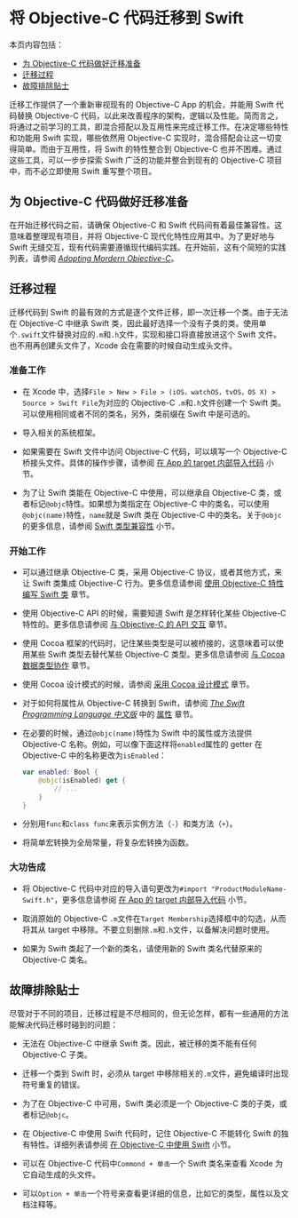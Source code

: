# 将 Objective-C 代码迁移到 Swift

本页内容包括：

- [为 Objective-C 代码做好迁移准备](#preparing_your_objective-c_code_for_migration)
- [迁移过程](#the_migration_process)
- [故障排除贴士](#troubleshooting_tips_and_reminders)

迁移工作提供了一个重新审视现有的 Objective-C App 的机会，并能用 Swift 代码替换 Objective-C 代码，以此来改善程序的架构，逻辑以及性能。简而言之，将通过之前学习的工具，即混合搭配以及互用性来完成迁移工作。在决定哪些特性和功能用 Swift 实现，哪些依然用 Objective-C 实现时，混合搭配会让这一切变得简单。而由于互用性，将 Swift 的特性整合到 Objective-C 也并不困难。通过这些工具，可以一步步探索 Swift 广泛的功能并整合到现有的 Objective-C 项目中，而不必立即使用 Swift 重写整个项目。

<a name="preparing_your_objective-c_code_for_migration"></a>
## 为 Objective-C 代码做好迁移准备

在开始迁移代码之前，请确保 Objective-C 和 Swift 代码间有着最佳兼容性。这意味着整理现有项目，并将 Objective-C 现代化特性应用其中。为了更好地与 Swift 无缝交互，现有代码需要遵循现代编码实践。在开始前，这有个简短的实践列表，请参阅 [*Adopting Mordern Objective-C*](https://developer.apple.com/library/prerelease/ios/releasenotes/ObjectiveC/ModernizationObjC/AdoptingModernObjective-C/AdoptingModernObjective-C.html#//apple_ref/doc/uid/TP40014150)。

<a name="the_migration_process"></a>
## 迁移过程

迁移代码到 Swift 的最有效的方式是逐个文件迁移，即一次迁移一个类。由于无法在 Objective-C 中继承 Swift 类，因此最好选择一个没有子类的类。使用单个`.swift`文件替换对应的`.m`和`.h`文件，实现和接口将直接放进这个 Swift 文件。也不用再创建头文件了，Xcode 会在需要的时候自动生成头文件。

### 准备工作

* 在 Xcode 中，选择`File > New > File > (iOS，watchOS，tvOS，OS X) > Source > Swift File`为对应的 Objective-C `.m`和`.h`文件创建一个 Swift 类。可以使用相同或者不同的类名，另外，类前缀在 Swift 中是可选的。

* 导入相关的系统框架。

* 如果需要在 Swift 文件中访问 Objective-C 代码，可以填写一个 Objective-C 桥接头文件。具体的操作步骤，请参阅 [在 App 的 target 内部导入代码](../03-Mix%20and%20Match/Swift%20and%20Objective-C%20in%20the%20Same%20Project.md#importing_code_from_within_the_same_app_target) 小节。

* 为了让 Swift 类能在 Objective-C 中使用，可以继承自 Objective-C 类，或者标记`@objc`特性。如果想为类指定在 Objective-C 中的类名，可以使用`@objc(name)`特性，`name`就是 Swift 类在 Objective-C 中的类名。关于`@objc`的更多信息，请参阅 [Swift 类型兼容性](../02-Interoperability/01-Interacting%20with%20Objective-C%20APIs.md#swift_type_compatibility) 小节。

### 开始工作

* 可以通过继承 Objective-C 类，采用 Objective-C 协议，或者其他方式，来让 Swift 类集成 Objective-C 行为。更多信息请参阅 [使用 Objective-C 特性编写 Swift 类](../02-Interoperability/02-Writing%20Swift%20Classes%20with%20Objective-C%20Behavior.md) 章节。

* 使用 Objective-C API 的时候，需要知道 Swift 是怎样转化某些 Objective-C 特性的。更多信息请参阅 [与 Objective-C 的 API 交互](../02-Interoperability/01-Interacting%20with%20Objective-C%20APIs.md) 章节。

* 使用 Cocoa 框架的代码时，记住某些类型是可以被桥接的，这意味着可以使用某些 Swift 类型去替代某些 Objective-C 类型。更多信息请参阅 [与 Cocoa 数据类型协作](../02-Interoperability/03-Working%20with%20Cocoa%20Data%20Types.md) 章节。

* 使用 Cocoa 设计模式的时候，请参阅 [采用 Cocoa 设计模式](../02-Interoperability/04-Adopting%20Cocoa%20Design%20Patterns.md) 章节。

* 对于如何将属性从 Objective-C 转换到 Swift，请参阅 [*The Swift Programming Language 中文版*](http://wiki.jikexueyuan.com/project/swift/) 中的 [属性](http://wiki.jikexueyuan.com/project/swift/chapter2/10_Properties.html) 章节。

* 在必要的时候，通过`@objc(name)`特性为 Swift 中的属性或方法提供 Objective-C 名称。例如，可以像下面这样将`enabled`属性的 getter 在 Objective-C 中的名称更改为`isEnabled`：

	```swift
	var enabled: Bool {
		@objc(isEnabled) get {
			// ...
		}
	}
	```

* 分别用`func`和`class func`来表示实例方法（`-`）和类方法（`+`）。

* 将简单宏转换为全局常量，将复杂宏转换为函数。

### 大功告成

* 将 Objective-C 代码中对应的导入语句更改为`#import "ProductModuleName-Swift.h"`，更多信息请参阅 [在 App 的 target 内部导入代码](../03-Mix%20and%20Match/Swift%20and%20Objective-C%20in%20the%20Same%20Project.md#importing_code_from_within_the_same_app_target) 小节。

* 取消原始的 Objective-C `.m`文件在`Target Membership`选择框中的勾选，从而将其从 target 中移除。不要立刻删除`.m`和`.h`文件，以备解决问题时使用。

* 如果为 Swift 类起了一个新的类名，请使用新的 Swift 类名代替原来的 Objective-C 类名。

<a name="troubleshooting_tips_and_reminders"></a>
## 故障排除贴士

尽管对于不同的项目，迁移过程是不尽相同的，但无论怎样，都有一些通用的方法能解决代码迁移时碰到的问题：

* 无法在 Objective-C 中继承 Swift 类。因此，被迁移的类不能有任何 Objective-C 子类。

* 迁移一个类到 Swift 时，必须从 target 中移除相关的`.m`文件，避免编译时出现符号重复的错误。

* 为了在 Objective-C 中可用，Swift 类必须是一个 Objective-C 类的子类，或者标记`@objc`。

* 在 Objective-C 中使用 Swift 代码时，记住 Objective-C 不能转化 Swift 的独有特性。详细列表请参阅 [在 Objective-C 中使用 Swift](../03-Mix%20and%20Match/Swift%20and%20Objective-C%20in%20the%20Same%20Project.md#using_swift_from_objective-c) 小节。

* 可以在 Objective-C 代码中`Commond + 单击`一个 Swift 类名来查看 Xcode 为它自动生成的头文件。

* 可以`Option + 单击`一个符号来查看更详细的信息，比如它的类型，属性以及文档注释等。
